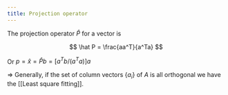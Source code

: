 ```yaml
---
title: Projection operator
---
```


The projection operator $\hat P$ for a vector is

$$ \hat P = \frac{aa^T}{a^Ta} $$

Or $p = \hat x = \hat Pb = [a^Tb / (a^Ta)]a$

⇒ Generally, if the set of column vectors $\{a_i\}$ of $A$ is all orthogonal we have the [[Least square fitting]].